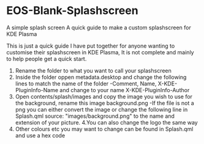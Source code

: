 # EOS-Blank-Splashscreen
A simple splash screen
A quick guide to make a custom splashscreen for KDE Plasma

This is just a quick guide I have put together for anyone wanting to customise their splashscreen in KDE Plasma, It is not complete and mainly to help people get a quick start.

1. Rename the folder to what you want to call your splashscreen
2. Inside the folder oppen metadata.desktop and change the following lines to match the name of the folder
-Comment, Name, X-KDE-PluginInfo-Name
and change to your name
X-KDE-PluginInfo-Author
3. Open contents/splash/images and copy the image you wish to use for the background, rename this image background.png
-If the file is not a png you can either convert the image or change the following line in Splash.qml source: "images/background.png" to the name and extension of your picture.
4.You can also change the logo the same way
5. Other colours etc you may want to change can be found in Splash.qml and use a hex code
